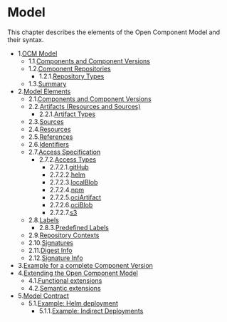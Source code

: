 # Model

This chapter describes the elements of the Open Component Model and their syntax.

* 1.[OCM Model](01-model.md#ocm-model)
  * 1.1.[Components and Component Versions](01-model.md#components-and-component-versions)
  * 1.2.[Component Repositories](01-model.md#component-repositories)
    * 1.2.1.[Repository Types](01-model.md#repository-types)
  * 1.3.[Summary](01-model.md#summary)
* 2.[Model Elements](02-elements.md#model-elements)
  * 2.1.[Components and Component Versions](02-elements.md#components-and-component-versions)
  * 2.2.[Artifacts (Resources and Sources)](02-elements.md#artifacts-resources-and-sources)
    * 2.2.1.[Artifact Types](02-elements.md#artifact-types)
  * 2.3.[Sources](02-elements.md#sources)
  * 2.4.[Resources](02-elements.md#resources)
  * 2.5.[References](02-elements.md#references)
  * 2.6.[Identifiers](02-elements.md#identifiers)
  * 2.7.[Access Specification](02-elements.md#access-specification)
    * 2.7.2.[Access Types](02-elements.md#access-types)
      * 2.7.2.1.[gitHub](02-elements.md#github)
      * 2.7.2.2.[helm](02-elements.md#helm)
      * 2.7.2.3.[localBlob](02-elements.md#localblob)
      * 2.7.2.4.[npm](02-elements.md#npm)
      * 2.7.2.5.[ociArtifact](02-elements.md#ociartifact)
      * 2.7.2.6.[ociBlob](02-elements.md#ociblob)
      * 2.7.2.7.[s3](02-elements.md#s3)
  * 2.8.[Labels](02-elements.md#labels)
    * 2.8.3.[Predefined  Labels](02-elements.md#predefined--labels)
  * 2.9.[Repository Contexts](02-elements.md#repository-contexts)
  * 2.10.[Signatures](02-elements.md#signatures)
  * 2.11.[Digest Info](02-elements.md#digest-info)
  * 2.12.[Signature Info](02-elements.md#signature-info)
* 3.[Example for a complete Component Version](03-example.md#example-for-a-complete-component-version)
* 4.[Extending the Open Component Model](04-extensions.md#extending-the-open-component-model)
  * 4.1.[Functional extensions](04-extensions.md#functional-extensions)
  * 4.2.[Semantic extensions](04-extensions.md#semantic-extensions)
* 5.[Model Contract](05-contract.md#model-contract)
  * 5.1.[Example: Helm deployment](05-contract.md#example-helm-deployment)
    * 5.1.1.[Example: Indirect Deployments](05-contract.md#example-indirect-deployments)
